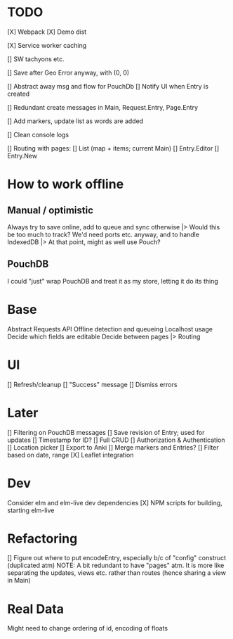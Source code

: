 # TODO
[X] Webpack
[X] Demo dist

[X] Service worker caching

[] SW tachyons etc.

[] Save after Geo Error anyway, with (0, 0)

[] Abstract away msg and flow for PouchDb
  [] Notify UI when Entry is created

[] Redundant create messages in Main, Request.Entry, Page.Entry

[] Add markers, update list as words are added

[] Clean console logs

[] Routing with pages:
  [] List (map + items; current Main)
  [] Entry.Editor
  [] Entry.New


# How to work offline
## Manual / optimistic
Always try to save online, add to queue and sync otherwise
  |> Would this be too much to track? We'd need ports etc. anyway, and to handle IndexedDB
    |> At that point, might as well use Pouch?

## PouchDB
I could "just" wrap PouchDB and treat it as my store, letting it do its thing

# Base
Abstract Requests API
Offline detection and queueing
Localhost usage
Decide which fields are editable
Decide between pages
 |> Routing

# UI
[] Refresh/cleanup
[] "Success" message
[] Dismiss errors

# Later
[] Filtering on PouchDB messages
[] Save revision of Entry; used for updates
[] Timestamp for ID?
[] Full CRUD
[] Authorization & Authentication
[] Location picker
[] Export to Anki
[] Merge markers and Entries?
[] Filter based on date, range
[X] Leaflet integration

# Dev
Consider elm and elm-live dev dependencies
[X] NPM scripts for building, starting elm-live

# Refactoring
[] Figure out where to put encodeEntry, especially b/c of "config" construct (duplicated atm)
NOTE: A bit redundant to have "pages" atm. It is more like separating the updates, views etc. rather than routes (hence sharing a view in Main)

# Real Data
Might need to change ordering of id, encoding of floats

